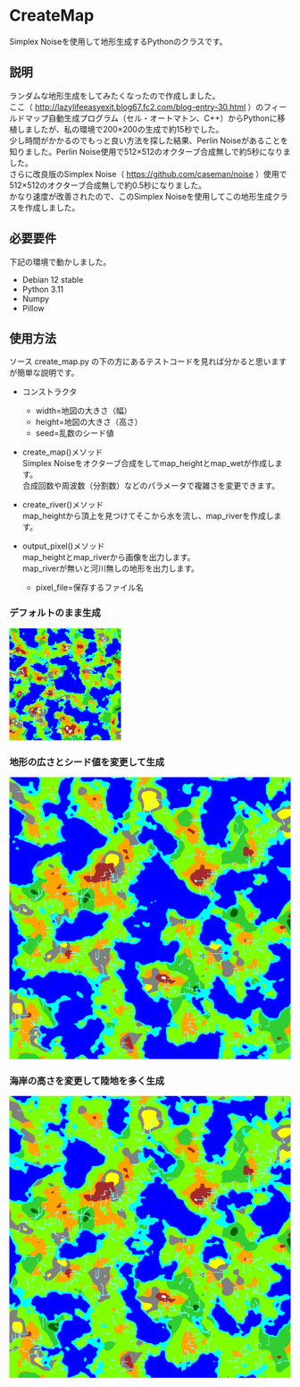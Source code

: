 # CreateMap
Simplex Noiseを使用して地形生成するPythonのクラスです。

## 説明
ランダムな地形生成をしてみたくなったので作成しました。  
ここ（ http://lazylifeeasyexit.blog67.fc2.com/blog-entry-30.html ）のフィールドマップ自動生成プログラム（セル・オートマトン、C++）からPythonに移植しましたが、私の環境で200×200の生成で約15秒でした。  
少し時間がかかるのでもっと良い方法を探した結果、Perlin Noiseがあることを知りました。Perlin Noise使用で512×512のオクターブ合成無しで約5秒になりました。  
さらに改良版のSimplex Noise（ https://github.com/caseman/noise ）使用で512×512のオクターブ合成無しで約0.5秒になりました。  
かなり速度が改善されたので、このSimplex Noiseを使用してこの地形生成クラスを作成しました。

## 必要要件
下記の環境で動かしました。  
- Debian 12 stable
- Python 3.11
- Numpy
- Pillow

## 使用方法
ソース create_map.py の下の方にあるテストコードを見れば分かると思いますが簡単な説明です。

- コンストラクタ
  - width=地図の大きさ（幅）
  - height=地図の大きさ（高さ）
  - seed=乱数のシード値

- create_map()メソッド  
Simplex Noiseをオクターブ合成をしてmap_heightとmap_wetが作成します。  
合成回数や周波数（分割数）などのパラメータで複雑さを変更できます。  

- create_river()メソッド  
map_heightから頂上を見つけてそこから水を流し、map_riverを作成します。  

- output_pixel()メソッド  
map_heightとmap_riverから画像を出力します。  
map_riverが無いと河川無しの地形を出力します。
  - pixel_file=保存するファイル名

### デフォルトのまま生成
![test1](create_map_test@default.png)

### 地形の広さとシード値を変更して生成
![test2](create_map_test@512x512,seed=123.png)

### 海岸の高さを変更して陸地を多く生成
![test3](create_map_test@512x512,seed=123,coast=-0.1.png)

